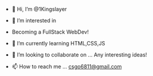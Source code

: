 - 👋 Hi, I’m @1Kingslayer

- 👀 I’m interested in 
- Becoming a FullStack WebDev!

- 🌱 I’m currently learning
HTML,CSS,JS

- 💞️ I’m looking to collaborate on ...
Any interesting ideas!

- 📫 How to reach me ...
csgo6811@gmail.com


<!---
1Kingslayer/1Kingslayer is a ✨ special ✨ repository because its `README.md` (this file) appears on your GitHub profile.
You can click the Preview link to take a look at your changes.
--->

